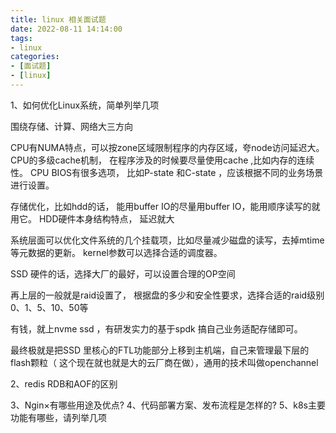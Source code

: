 ```yaml
---
title: linux 相关面试题
date: 2022-08-11 14:14:00
tags:
- linux
categories:
- [面试题]
- [linux]
---
```




1、如何优化Linux系统，简单列举几项

围绕存储、计算、网络大三方向

CPU有NUMA特点，可以按zone区域限制程序的内存区域，夸node访问延迟大。
CPU的多级cache机制， 在程序涉及的时候要尽量使用cache ,比如内存的连续性。
CPU BIOS有很多选项， 比如P-state 和C-state ，应该根据不同的业务场景进行设置。

存储优化，比如hdd的话， 能用buffer IO的尽量用buffer IO，能用顺序读写的就用它。 HDD硬件本身结构特点， 延迟就大

系统层面可以优化文件系统的几个挂载项，比如尽量减少磁盘的读写，去掉mtime等元数据的更新。 kernel参数可以选择合适的调度器。

SSD 硬件的话，选择大厂的最好，可以设置合理的OP空间

再上层的一般就是raid设置了， 根据盘的多少和安全性要求，选择合适的raid级别0、1、5、10、50等

有钱，就上nvme ssd ，有研发实力的基于spdk 搞自己业务适配存储即可。

最终极就是把SSD 里核心的FTL功能部分上移到主机端，自己来管理最下层的flash颗粒（ 这个现在就也就是大的云厂商在做），通用的技术叫做openchannel

2、redis RDB和AOF的区别

3、Ngin×有哪些用途及优点?
4、代码部署方案、发布流程是怎样的?
5、k8s主要功能有哪些，请列举几项